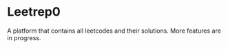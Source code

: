 # Leetrep0
A platform that contains all leetcodes and their solutions.
More features are in progress.
